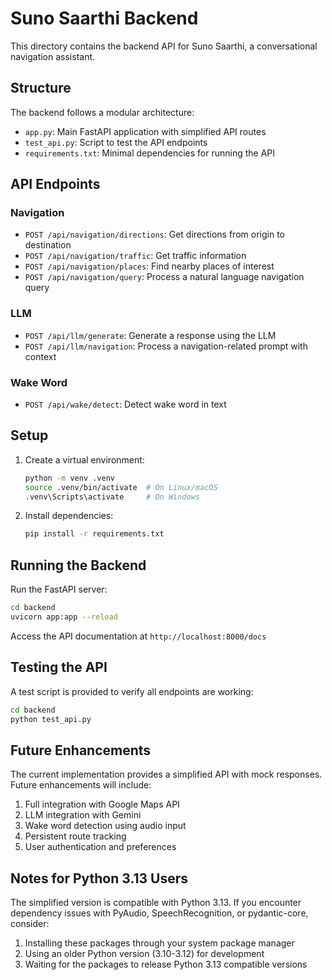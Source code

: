 # Suno Saarthi Backend

This directory contains the backend API for Suno Saarthi, a conversational navigation assistant.

## Structure

The backend follows a modular architecture:

- `app.py`: Main FastAPI application with simplified API routes
- `test_api.py`: Script to test the API endpoints
- `requirements.txt`: Minimal dependencies for running the API

## API Endpoints

### Navigation

- `POST /api/navigation/directions`: Get directions from origin to destination
- `POST /api/navigation/traffic`: Get traffic information
- `POST /api/navigation/places`: Find nearby places of interest
- `POST /api/navigation/query`: Process a natural language navigation query

### LLM

- `POST /api/llm/generate`: Generate a response using the LLM
- `POST /api/llm/navigation`: Process a navigation-related prompt with context

### Wake Word

- `POST /api/wake/detect`: Detect wake word in text

## Setup

1. Create a virtual environment:
   ```bash
   python -m venv .venv
   source .venv/bin/activate  # On Linux/macOS
   .venv\Scripts\activate     # On Windows
   ```

2. Install dependencies:
   ```bash
   pip install -r requirements.txt
   ```

## Running the Backend

Run the FastAPI server:

```bash
cd backend
uvicorn app:app --reload
```

Access the API documentation at `http://localhost:8000/docs`

## Testing the API

A test script is provided to verify all endpoints are working:

```bash
cd backend
python test_api.py
```

## Future Enhancements

The current implementation provides a simplified API with mock responses. Future enhancements will include:

1. Full integration with Google Maps API
2. LLM integration with Gemini
3. Wake word detection using audio input
4. Persistent route tracking
5. User authentication and preferences

## Notes for Python 3.13 Users

The simplified version is compatible with Python 3.13. If you encounter dependency issues with PyAudio, SpeechRecognition, or pydantic-core, consider:

1. Installing these packages through your system package manager
2. Using an older Python version (3.10-3.12) for development
3. Waiting for the packages to release Python 3.13 compatible versions 